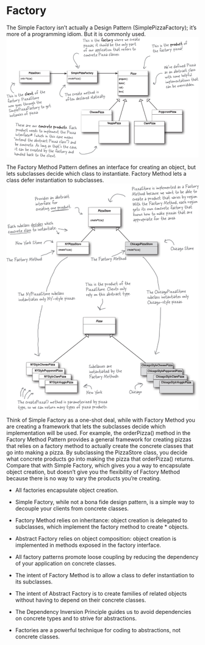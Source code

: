 # Factory

The Simple Factory isn’t actually a Design Pattern (SimplePizzaFactory); it’s more of a programming idiom. But it is commonly used. 
![alt text](image.png)

The Factory Method Pattern defines an interface for creating an object, but lets subclasses decide which class to instantiate. Factory Method lets a class defer instantiation to subclasses.
![alt text](image-1.png)

Think of Simple Factory as a one-shot deal, while with Factory Method you are creating a framework that lets the subclasses decide which implementation will be used. For example, the orderPizza() method in the Factory Method Pattern provides a general framework for creating pizzas that relies on a factory method to actually create the concrete classes that go into making a pizza. By subclassing the PizzaStore class, you decide what concrete products go into making the pizza that orderPizza() returns. Compare that with Simple Factory, which gives you a way to encapsulate object creation, but doesn’t give you the flexibility of Factory Method because there is no way to vary the products you’re creating.

* All factories encapsulate object creation.
 
* Simple Factory, while not a bona fide design pattern, is a simple way to decouple your clients from concrete classes.
 
* Factory Method relies on inheritance: object creation is delegated to subclasses, which implement the factory method to create * objects.

* Abstract Factory relies on object composition: object creation is implemented in methods exposed in the factory interface.
 
* All factory patterns promote loose coupling by reducing the dependency of your application on concrete classes.
 
* The intent of Factory Method is to allow a class to defer instantiation to its subclasses.

* The intent of Abstract Factory is to create families of related objects without having to depend on their concrete classes.

* The Dependency Inversion Principle guides us to avoid dependencies on concrete types and to strive for abstractions.

* Factories are a powerful technique for coding to abstractions, not concrete classes.